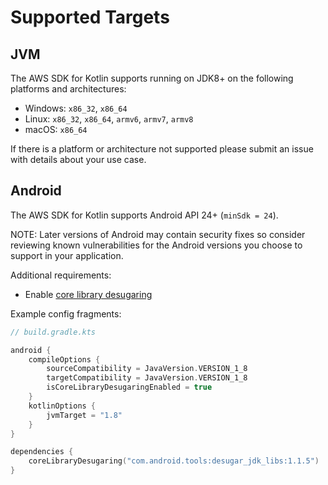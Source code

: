 # Supported Targets

## JVM

The AWS SDK for Kotlin supports running on JDK8+ on the following platforms and architectures:

* Windows: `x86_32`, `x86_64`
* Linux: `x86_32`, `x86_64`, `armv6`, `armv7`, `armv8`
* macOS: `x86_64`

If there is a platform or architecture not supported please submit an issue with details about your use case.

## Android

The AWS SDK for Kotlin supports Android API 24+ (`minSdk = 24`).

NOTE: Later versions of Android may contain security fixes so consider reviewing known vulnerabilities
for the Android versions you choose to support in your application.

Additional requirements:

* Enable [core library desugaring](https://developer.android.com/studio/write/java8-support#library-desugaring)

Example config fragments:

```kotlin
// build.gradle.kts

android {
    compileOptions {
        sourceCompatibility = JavaVersion.VERSION_1_8
        targetCompatibility = JavaVersion.VERSION_1_8
        isCoreLibraryDesugaringEnabled = true
    }
    kotlinOptions {
        jvmTarget = "1.8"
    }
}

dependencies {
    coreLibraryDesugaring("com.android.tools:desugar_jdk_libs:1.1.5")
}
```
